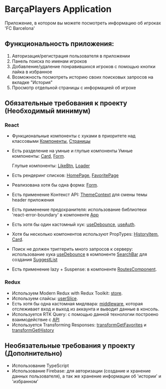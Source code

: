 # BarçaPlayers Application
Приложение, в котором вы можете посмотреть информацию об игроках 'FC Barcelona'

## Функциональность приложения:
1. Авторизация/регистрация пользователя в приложении
2. Панель поиска по именам игроков
2. Добавление/удаление понравившихся игроков с помощью кнопки лайка в избранное
4. Возможность посмотреть историю своих поисковых запросов на вкладке "Иcтория"
5. Просмотр отдельной страницы с информацией об игроке

## Обязательные требования к проекту (Необходимый минимум)

### React

- Функциональные компоненты c хуками в приоритете над классовыми
  [Компоненты](https://github.com/A1eks213/aston-project/tree/main/src/components), [Страницы](https://github.com/A1eks213/aston-project/tree/main/src/pages)
- Есть разделение на умные и глупые компоненты
  Умные компоненты: [Card](https://github.com/A1eks213/aston-project/blob/main/src/components/Card/Card.tsx), [Form](https://github.com/A1eks213/aston-project/blob/main/src/components/Form/Form.tsx).

  Глупые компоненты: [LikeBtn](https://github.com/A1eks213/aston-project/blob/main/src/components/LikeBtn/LikeBtn.tsx), [Loader](https://github.com/A1eks213/aston-project/blob/main/src/components/Loader/Loader.tsx)

- Есть рендеринг списков: [HomePage](https://github.com/A1eks213/aston-project/blob/main/src/pages/HomePage/HomePage.tsx), [FavoritePage](https://github.com/A1eks213/aston-project/blob/main/src/pages/FavoritePage/FavoritePage.tsx)
- Реализована хотя бы одна форма: [Form](https://github.com/A1eks213/aston-project/blob/main/src/components/Form/Form.tsx).
- Есть применение Контекст API:  [ThemeContext](https://github.com/A1eks213/aston-project/blob/main/src/context/ThemeContext.tsx) для смены темы header приложения
- Есть применение предохранителя: использование библиотеки 'react-error-boundary' в компоненте [App](https://github.com/A1eks213/aston-project/blob/main/src/App.tsx)
- Есть хотя бы один кастомный хук: [useDebounce](https://github.com/A1eks213/aston-project/blob/main/src/hooks/useDebounce.ts), [useAuth](https://github.com/A1eks213/aston-project/blob/main/src/hooks/useAuth.ts).
- Хотя бы несколько компонентов используют PropTypes: [HistoryItem](https://github.com/A1eks213/aston-project/blob/main/src/components/HistoryItem/HistoryItem.tsx), [Card](https://github.com/A1eks213/aston-project/blob/main/src/components/Card/Card.tsx). 
- Поиск не должен триггерить много запросов к серверу: использование хука [useDebounce](https://github.com/A1eks213/aston-project/blob/main/src/hooks/useDebounce.ts) в компоненте [SearchBar](https://github.com/A1eks213/aston-project/blob/main/src/components/SearchBar/SearchBar.tsx) для создания [SuggestList](https://github.com/A1eks213/aston-project/blob/main/src/components/SuggestList/SuggestList.tsx)
- Есть применение lazy + Suspense: в компоненте [RoutesComponent](https://github.com/A1eks213/aston-project/blob/main/src/routes/RoutesComponent.tsx).

### Redux

- Используем Modern Redux with Redux Toolkit: [store](https://github.com/A1eks213/aston-project/blob/main/src/redux/store/index.ts).
- Используем слайсы: [userSlice](https://github.com/A1eks213/aston-project/blob/main/src/redux/store/slices/userSlice.ts).
- Есть хотя бы одна кастомная мидлвара: [middleware](https://github.com/A1eks213/aston-project/blob/main/src/redux/middleware/middleware.ts), которая отслеживает вход и выход из аккаунта и выводит данные в консоль.
- Используется RTK Query: с помощью данной технологии построено взаимодействие с [API](https://github.com/A1eks213/aston-project/tree/main/src/redux/RTKQuery)
- Используется Transforming Responses:  [transformGetFavorites](https://github.com/A1eks213/aston-project/blob/main/src/utils/transformGetFavorites.ts) и [transformGetHistory](https://github.com/A1eks213/aston-project/blob/main/src/utils/transformGetHistory.ts)

## Необязательные требования у проекту (Дополнительно)

- Использование TypeScript
- Использование Firebase: для авторизации (создание и хранение данных пользователя), а так же хранение информации об 'истории' и 'избранном'

